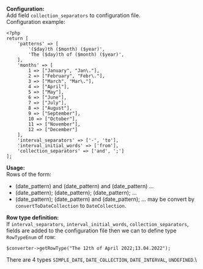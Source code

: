 
**Configuration:**\
Add field `collection_separators` to configuration file.\
Configuration example:
```
<?php
return [
    'patterns' => [
        '($day)th ($month) ($year)',
        'The ($day)th of ($month) ($year)',
    ],
    'months' => [
        1 => ["January", "Jan\."],
        2 => ["February", "Febr\."],
        3 => ["March", "Mar\."],
        4 => ["April"],
        5 => ["May"],
        6 => ["June"],
        7 => ["July"],
        8 => ["August"],
        9 => ["September"],
        10 => ["October"],
        11 => ["November"],
        12 => ["December"]
    ],
    'interval_separators' => ['-', 'to'],
    'interval_initial_words' => ['from'],
    'collection_separators' => ['and', ';']
];
```
**Usage:**\
Rows of the form:
- (date_pattern) and (date_pattern) and (date_pattern) ...
- (date_pattern); (date_pattern); (date_pattern); ...
- (date_pattern); (date_pattern) and (date_pattern); ...
may be convert by `convertToDateCollection` to `DateCollection`.

**Row type definition:**\
If `interval_separators`, `interval_initial_words`, `collection_separators`,\
fields are added to the configuration file then we can to define type `RowTypeEnum` of row:
```
$converter->getRowType("The 12th of April 2022;13.04.2022");
```
There are 4 types `SIMPLE_DATE`, `DATE_COLLECTION`, `DATE_INTERVAL`, `UNDEFINED`.\